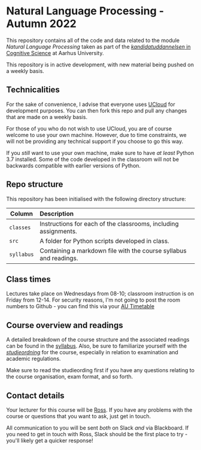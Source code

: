 # Natural Language Processing - Autumn 2022

This repository contains all of the code and data related to the module _Natural Language Processing_ taken as part of the  [_kandidatuddannelsen_ in Cognitive Science](https://masters.au.dk/cognitivescience) at Aarhus University.

This repository is in active development, with new material being pushed on a weekly basis. 

## Technicalities

For the sake of convenience, I advise that everyone uses [UCloud](https://cloud.sdu.dk) for development purposes. You can then fork this repo and pull any changes that are made on a weekly basis.

For those of you who do not wish to use UCloud, you are of course welcome to use your own machine. However, due to time constraints, we will not be providing any technical support if you choose to go this way. 

If you _still_ want to use your own machine, make sure to have _at least_ Python 3.7 installed. Some of the code developed in the classroom will not be backwards compatible with earlier versions of Python.

## Repo structure

This repository has been initialised with the following directory structure:

| Column | Description|
|--------|:-----------|
```classes``` | Instructions for each of the classrooms, including assignments.
```src``` | A folder for Python scripts developed in class.
```syllabus```| Containing a markdown file with the course syllabus and readings.


## Class times

Lectures take place on Wednesdays from 08-10; classroom instruction is on Friday from 12-14. For security reasons, I'm not going to post the room numbers to Github - you can find this via your [AU Timetable](https://timetable.au.dk)

## Course overview and readings

A detailed breakdown of the course structure and the associated readings can be found in the [syllabus](syllabus/readme.md). Also, be sure to familiarize yourself with the [_studieordning_](https://eddiprod.au.dk/EDDI/webservices/DokOrdningService.cfc?method=visGodkendtOrdning&dokOrdningId=17274&sprog=en) for the course, especially in relation to examination and academic regulations. 

Make sure to read the studieording first if you have any questions relating to the course organisation, exam format, and so forth.

## Contact details

Your lecturer for this course will be [Ross](au.dk/en/rdkm@cas). If you have any problems with the course or questions that you want to ask, just get in touch.

All communication to you will be sent _both_ on Slack _and_ via Blackboard. If you need to get in touch with Ross, Slack should be the first place to try - you'll likely get a quicker response!


